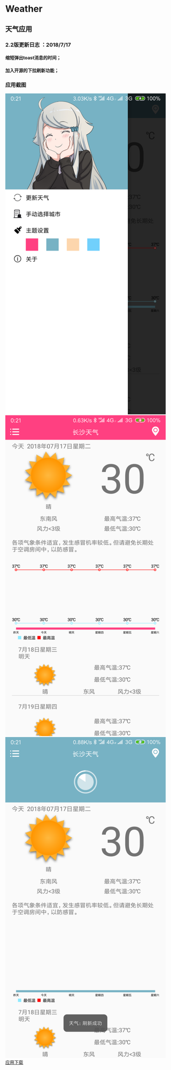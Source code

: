 # Weather
## 天气应用
### 2.2版更新日志 ：2018/7/17
#### 缩短弹出toast消息的时间；
#### 加入开源的下拉刷新功能；
### 应用截图
![应用截图](img1.png)
![应用截图](img2.png)
![应用截图](img3.png)
[应用下载](app/release/app-release.apk)
